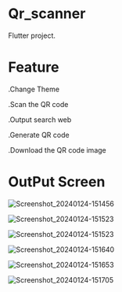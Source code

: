 # Qr_scanner

 Flutter project.

 # Feature
 
 .Change Theme
 
 .Scan the QR code
 
 .Output search web
 
 .Generate QR code
 
 .Download the QR code image
 
# OutPut Screen
![Screenshot_20240124-151456](https://github.com/atifrehman442/QR-Scanner-app/assets/78613062/8f8a1b98-b898-4a56-ae3f-fec2ee4bb0e1) 

![Screenshot_20240124-151523](https://github.com/atifrehman442/QR-Scanner-app/assets/78613062/46cb1f60-3843-43c9-ad47-993ff8193ac5)

![Screenshot_20240124-151523](https://github.com/atifrehman442/QR-Scanner-app/assets/78613062/46cb1f60-3843-43c9-ad47-993ff8193ac5)

![Screenshot_20240124-151640](https://github.com/atifrehman442/QR-Scanner-app/assets/78613062/70064bf8-5ef4-4d8c-9b21-2ac6e645da4d)

![Screenshot_20240124-151653](https://github.com/atifrehman442/QR-Scanner-app/assets/78613062/f83ad38d-9d6b-419c-b197-18ee3d1ef029)

![Screenshot_20240124-151705](https://github.com/atifrehman442/QR-Scanner-app/assets/78613062/9934d53c-e9d0-46a8-9ea7-672748f31a5b)

